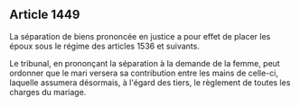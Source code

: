 Article 1449
----
La séparation de biens prononcée en justice a pour effet de placer les époux
sous le régime des articles 1536 et suivants.

Le tribunal, en prononçant la séparation à la demande de la femme, peut ordonner
que le mari versera sa contribution entre les mains de celle-ci, laquelle
assumera désormais, à l'égard des tiers, le règlement de toutes les charges du
mariage.
